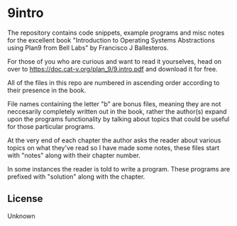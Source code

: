 # 9intro

The repository contains code snippets, example programs and misc notes
for the excellent book "Introduction to Operating Systems Abstractions
using Plan9 from Bell Labs" by Francisco J Ballesteros.

For those of you who are curious and want to read it yourselves, head
on over to https://doc.cat-v.org/plan_9/9.intro.pdf and download it for
free.


All of the files in this repo are numbered in ascending order
according to their presence in the book.

File names containing the letter "b" are bonus files, meaning they are
not neccesarily completely written out in the book, rather the
author(s) expand upon the programs functionality by talking about
topics that could be useful for those particular programs.

At the very end of each chapter the author asks the reader about
various topics on what they've read so I have made some notes, these
files start with "notes" along with their chapter number.

In some instances the reader is told to write a program.  These
programs are prefixed with "solution" along with the chapter.


## License
Unknown
